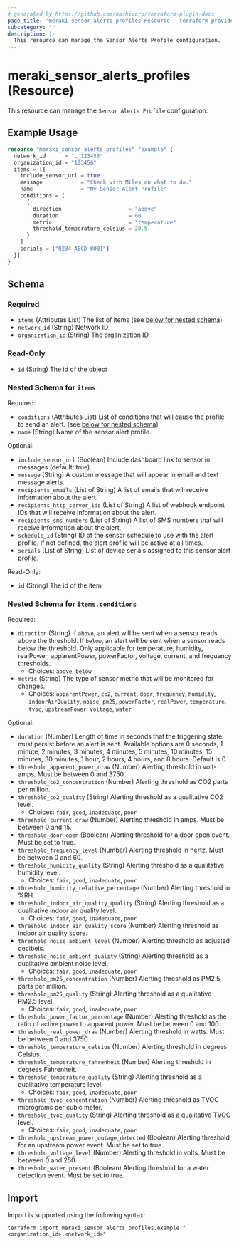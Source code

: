 ```yaml
---
# generated by https://github.com/hashicorp/terraform-plugin-docs
page_title: "meraki_sensor_alerts_profiles Resource - terraform-provider-meraki"
subcategory: ""
description: |-
  This resource can manage the Sensor Alerts Profile configuration.
---
```


# meraki_sensor_alerts_profiles (Resource)

This resource can manage the `Sensor Alerts Profile` configuration.

## Example Usage

```terraform
resource "meraki_sensor_alerts_profiles" "example" {
  network_id      = "L_123456"
  organization_id = "123456"
  items = [{
    include_sensor_url = true
    message            = "Check with Miles on what to do."
    name               = "My Sensor Alert Profile"
    conditions = [
      {
        direction                     = "above"
        duration                      = 60
        metric                        = "temperature"
        threshold_temperature_celsius = 20.5
      }
    ]
    serials = ["Q234-ABCD-0001"]
  }]
}
```

<!-- schema generated by tfplugindocs -->
## Schema

### Required

- `items` (Attributes List) The list of items (see [below for nested schema](#nestedatt--items))
- `network_id` (String) Network ID
- `organization_id` (String) The organization ID

### Read-Only

- `id` (String) The id of the object

<a id="nestedatt--items"></a>
### Nested Schema for `items`

Required:

- `conditions` (Attributes List) List of conditions that will cause the profile to send an alert. (see [below for nested schema](#nestedatt--items--conditions))
- `name` (String) Name of the sensor alert profile.

Optional:

- `include_sensor_url` (Boolean) Include dashboard link to sensor in messages (default: true).
- `message` (String) A custom message that will appear in email and text message alerts.
- `recipients_emails` (List of String) A list of emails that will receive information about the alert.
- `recipients_http_server_ids` (List of String) A list of webhook endpoint IDs that will receive information about the alert.
- `recipients_sms_numbers` (List of String) A list of SMS numbers that will receive information about the alert.
- `schedule_id` (String) ID of the sensor schedule to use with the alert profile. If not defined, the alert profile will be active at all times.
- `serials` (List of String) List of device serials assigned to this sensor alert profile.

Read-Only:

- `id` (String) The id of the item

<a id="nestedatt--items--conditions"></a>
### Nested Schema for `items.conditions`

Required:

- `direction` (String) If `above`, an alert will be sent when a sensor reads above the threshold. If `below`, an alert will be sent when a sensor reads below the threshold. Only applicable for temperature, humidity, realPower, apparentPower, powerFactor, voltage, current, and frequency thresholds.
  - Choices: `above`, `below`
- `metric` (String) The type of sensor metric that will be monitored for changes.
  - Choices: `apparentPower`, `co2`, `current`, `door`, `frequency`, `humidity`, `indoorAirQuality`, `noise`, `pm25`, `powerFactor`, `realPower`, `temperature`, `tvoc`, `upstreamPower`, `voltage`, `water`

Optional:

- `duration` (Number) Length of time in seconds that the triggering state must persist before an alert is sent. Available options are 0 seconds, 1 minute, 2 minutes, 3 minutes, 4 minutes, 5 minutes, 10 minutes, 15 minutes, 30 minutes, 1 hour, 2 hours, 4 hours, and 8 hours. Default is 0.
- `threshold_apparent_power_draw` (Number) Alerting threshold in volt-amps. Must be between 0 and 3750.
- `threshold_co2_concentration` (Number) Alerting threshold as CO2 parts per million.
- `threshold_co2_quality` (String) Alerting threshold as a qualitative CO2 level.
  - Choices: `fair`, `good`, `inadequate`, `poor`
- `threshold_current_draw` (Number) Alerting threshold in amps. Must be between 0 and 15.
- `threshold_door_open` (Boolean) Alerting threshold for a door open event. Must be set to true.
- `threshold_frequency_level` (Number) Alerting threshold in hertz. Must be between 0 and 60.
- `threshold_humidity_quality` (String) Alerting threshold as a qualitative humidity level.
  - Choices: `fair`, `good`, `inadequate`, `poor`
- `threshold_humidity_relative_percentage` (Number) Alerting threshold in %RH.
- `threshold_indoor_air_quality_quality` (String) Alerting threshold as a qualitative indoor air quality level.
  - Choices: `fair`, `good`, `inadequate`, `poor`
- `threshold_indoor_air_quality_score` (Number) Alerting threshold as indoor air quality score.
- `threshold_noise_ambient_level` (Number) Alerting threshold as adjusted decibels.
- `threshold_noise_ambient_quality` (String) Alerting threshold as a qualitative ambient noise level.
  - Choices: `fair`, `good`, `inadequate`, `poor`
- `threshold_pm25_concentration` (Number) Alerting threshold as PM2.5 parts per million.
- `threshold_pm25_quality` (String) Alerting threshold as a qualitative PM2.5 level.
  - Choices: `fair`, `good`, `inadequate`, `poor`
- `threshold_power_factor_percentage` (Number) Alerting threshold as the ratio of active power to apparent power. Must be between 0 and 100.
- `threshold_real_power_draw` (Number) Alerting threshold in watts. Must be between 0 and 3750.
- `threshold_temperature_celsius` (Number) Alerting threshold in degrees Celsius.
- `threshold_temperature_fahrenheit` (Number) Alerting threshold in degrees Fahrenheit.
- `threshold_temperature_quality` (String) Alerting threshold as a qualitative temperature level.
  - Choices: `fair`, `good`, `inadequate`, `poor`
- `threshold_tvoc_concentration` (Number) Alerting threshold as TVOC micrograms per cubic meter.
- `threshold_tvoc_quality` (String) Alerting threshold as a qualitative TVOC level.
  - Choices: `fair`, `good`, `inadequate`, `poor`
- `threshold_upstream_power_outage_detected` (Boolean) Alerting threshold for an upstream power event. Must be set to true.
- `threshold_voltage_level` (Number) Alerting threshold in volts. Must be between 0 and 250.
- `threshold_water_present` (Boolean) Alerting threshold for a water detection event. Must be set to true.

## Import

Import is supported using the following syntax:

```shell
terraform import meraki_sensor_alerts_profiles.example "<organization_id>,<network_id>"
```
